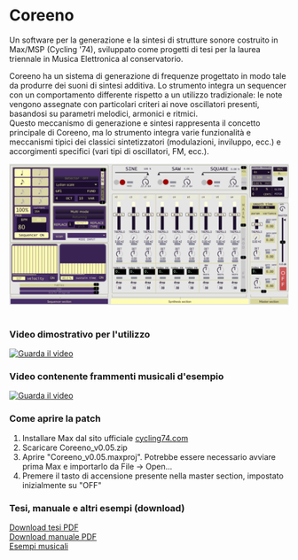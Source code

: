 # Coreeno
Un software per la generazione e la sintesi di strutture sonore costruito in Max/MSP (Cycling '74), sviluppato come progetti di tesi per la laurea triennale in Musica Elettronica al conservatorio.  

Coreeno ha un sistema di generazione di frequenze progettato in modo tale da produrre dei suoni di sintesi additiva. Lo strumento integra un sequencer con un comportamento differente rispetto a un utilizzo tradizionale: le note vengono assegnate con particolari criteri ai nove oscillatori presenti, basandosi su parametri melodici, armonici e ritmici.  
Questo meccanismo di generazione e sintesi rappresenta il concetto principale di Coreeno, ma lo strumento integra varie funzionalità e meccanismi tipici dei classici sintetizzatori (modulazioni, inviluppo, ecc.) e accorgimenti specifici (vari tipi di oscillatori, FM, ecc.).


![Screenshot della patch](images/screenshot.png)<br><br> 


### Video dimostrativo per l'utilizzo
[![Guarda il video](https://img.youtube.com/vi/4waMv1c0uK8/0.jpg)](https://www.youtube.com/watch?v=4waMv1c0uK8)

### Video contenente frammenti musicali d'esempio
[![Guarda il video](https://img.youtube.com/vi/kNBJ8cLUYOc/0.jpg)](https://www.youtube.com/watch?v=kNBJ8cLUYOc)

### Come aprire la patch
1. Installare Max dal sito ufficiale [cycling74.com](https://cycling74.com)
2. Scaricare Coreeno_v0.05.zip
3. Aprire "Coreeno_v0.05.maxproj". Potrebbe essere necessario avviare prima Max e importarlo da File -> Open...
4. Premere il tasto di accensione presente nella master section, impostato inizialmente su "OFF"

### Tesi, manuale e altri esempi (download)
[Download tesi PDF](documents/thesis.pdf)<br>
[Download manuale PDF](documents/manual.pdf)<br>
[Esempi musicali](audio_examples/)<br>
